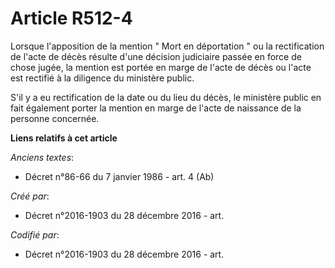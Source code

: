 # Article R512-4

Lorsque l'apposition de la mention " Mort en déportation " ou la rectification de l'acte de décès résulte d'une décision
judiciaire passée en force de chose jugée, la mention est portée en marge de l'acte de décès ou l'acte est rectifié à la
diligence du ministère public.

S'il y a eu rectification de la date ou du lieu du décès, le ministère public en fait également porter la mention en marge de
l'acte de naissance de la personne concernée.

**Liens relatifs à cet article**

_Anciens textes_:

  - Décret n°86-66 du 7 janvier 1986 - art. 4 (Ab)

_Créé par_:

  - Décret n°2016-1903 du 28 décembre 2016 - art.

_Codifié par_:

  - Décret n°2016-1903 du 28 décembre 2016 - art.
